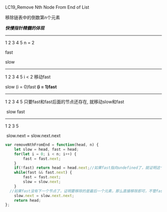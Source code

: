 LC19_Remove Nth Node From End of List

移除链表中的倒数第n个元素

***快慢指针精髓的体现***	

---

1		2		3		4		5   			n = 2

fast

slow

---

1				2				3				4				5 				i < 2 移动fast

slow	   (i = 0)fast    **(i = 1)fast** 

---

1				2				3				4				5				只要fast和fast后面的节点还存在, 就移动slow和fast

​									slow							fast

---

1 				2				3								5	

​									slow.next = slow.next.next

```javascript
var removeNthFromEnd = function(head, n) {
    let slow = head, fast = head;
    for(let i = 0; i < n; i++) {
        fast = fast.next;
    }
    if(!fast) return head = head.next;//如果fast指向undefined了，就证明这个数组只有一个元素，直接移除即可
    while(fast && fast.next) {
        fast = fast.next;
        slow = slow.next;
    }
  //如果fast没有下一个节点了，证明要移除的是最后一个元素，那么直接移除即可，不管fast指针了。
    slow.next = slow.next.next;
    return head;
};
```

